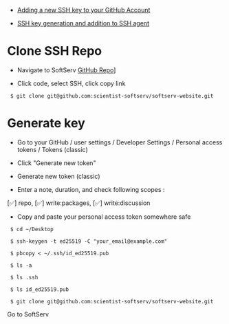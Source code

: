 
- [Adding a new SSH key to your GitHub Account](https://docs.github.com/en/authentication/connecting-to-github-with-ssh/adding-a-new-ssh-key-to-your-github-account)

- [SSH key generation and addition to SSH agent](https://docs.github.com/en/authentication/connecting-to-github-with-ssh/generating-a-new-ssh-key-and-adding-it-to-the-ssh-agent)

# Clone SSH Repo

- Navigate to SoftServ [GitHub Repo](https://github.com/scientist-softserv/softserv-website)]

- Click code, select SSH, click copy link

``` terminal
 $ git clone git@github.com:scientist-softserv/softserv-website.git
```


# Generate key

- Go to your GitHub / user settings / Developer Settings / Personal access tokens / Tokens (classic)

- Click "Generate new token"

- Generate new token (classic)

- Enter a note, duration, and check following scopes :

 [✅] repo, [✅] write:packages, [✅] write:discussion

- Copy and paste your personal access token somewhere safe

``` console
 $ cd ~/Desktop

 $ ssh-keygen -t ed25519 -C "your_email@example.com"

 $ pbcopy < ~/.ssh/id_ed25519.pub

 $ ls -a    

 $ ls .ssh  

 $ ls id_ed25519.pub

 $ git clone git@github.com:scientist-softserv/softserv-website.git
```
Go to SoftServ 
